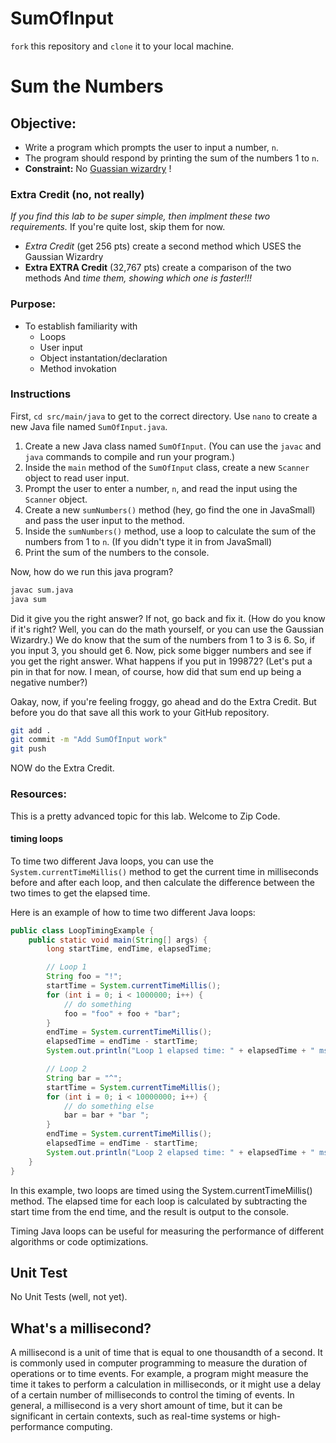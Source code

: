 # SumOfInput

`fork` this repository and `clone` it to your local machine.

# Sum the Numbers

## **Objective:**

* Write a program which prompts the user to input a number, `n`.
* The program should respond by printing the sum of the numbers 1 to `n`.
* **Constraint:** No [Guassian wizardry](https://letstalkscience.ca/educational-resources/backgrounders/gauss-summation) !

### Extra Credit (no, not really)

_If you find this lab to be super simple, then implment these two requirements._ If you're quite lost, skip them for now.

* *Extra Credit* (get 256 pts) create a second method which USES the Gaussian Wizardry
* **Extra EXTRA Credit** (32,767 pts) create a comparison of the two methods And *time them, showing which one is faster!!!*

### **Purpose:**
* To establish familiarity with
    * Loops
    * User input
    * Object instantation/declaration
    * Method invokation

### Instructions

First, `cd src/main/java` to get to the correct directory.
Use `nano` to create a new Java file named `SumOfInput.java`.

1. Create a new Java class named `SumOfInput`. (You can use the `javac` and `java` commands to compile and run your program.)
2. Inside the `main` method of the `SumOfInput` class, create a new `Scanner` object to read user input.
3. Prompt the user to enter a number, `n`, and read the input using the `Scanner` object.
4. Create a new `sumNumbers()` method (hey, go find the one in JavaSmall) and pass the user input to the method.
5. Inside the `sumNumbers()` method, use a loop to calculate the sum of the numbers from 1 to `n`. (If you didn't type it in from JavaSmall)
6. Print the sum of the numbers to the console.

Now, how do we run this java program?

```bash
javac sum.java
java sum
```

Did it give you the right answer? If not, go back and fix it.
(How do you know if it's right? Well, you can do the math yourself, or you can use the Gaussian Wizardry.)
We do know that the sum of the numbers from 1 to 3 is 6. So, if you input 3, you should get 6.
Now, pick some bigger numbers and see if you get the right answer. What happens if you put in 199872?
(Let's put a pin in that for now. I mean, of course, how did that sum end up being a negative number?)

Oakay, now, if you're feeling froggy, go ahead and do the Extra Credit.
But before you do that save all this work to your GitHub repository.

```bash
git add .
git commit -m "Add SumOfInput work"
git push
```

NOW do the Extra Credit.


### **Resources:**

This is a pretty advanced topic for this lab. Welcome to Zip Code.

#### timing loops

To time two different Java loops, you can use the `System.currentTimeMillis()` method to get the current time in milliseconds before and after each loop, and then calculate the difference between the two times to get the elapsed time.

Here is an example of how to time two different Java loops:

```java
public class LoopTimingExample {
    public static void main(String[] args) {
        long startTime, endTime, elapsedTime;

        // Loop 1
        String foo = "!";
        startTime = System.currentTimeMillis();
        for (int i = 0; i < 1000000; i++) {
            // do something
            foo = "foo" + foo + "bar";
        }
        endTime = System.currentTimeMillis();
        elapsedTime = endTime - startTime;
        System.out.println("Loop 1 elapsed time: " + elapsedTime + " ms");

        // Loop 2
        String bar = "^";
        startTime = System.currentTimeMillis();
        for (int i = 0; i < 10000000; i++) {
            // do something else
            bar = bar + "bar ";
        }
        endTime = System.currentTimeMillis();
        elapsedTime = endTime - startTime;
        System.out.println("Loop 2 elapsed time: " + elapsedTime + " ms");
    }
}
```
In this example, two loops are timed using the System.currentTimeMillis() method. The elapsed time for each loop is calculated by subtracting the start time from the end time, and the result is output to the console.

Timing Java loops can be useful for measuring the performance of different algorithms or code optimizations.

## Unit Test
No Unit Tests (well, not yet).

## What's a millisecond?

A millisecond is a unit of time that is equal to one thousandth of a second. It is commonly used in computer programming to measure the duration of operations or to time events. For example, a program might measure the time it takes to perform a calculation in milliseconds, or it might use a delay of a certain number of milliseconds to control the timing of events. In general, a millisecond is a very short amount of time, but it can be significant in certain contexts, such as real-time systems or high-performance computing.
